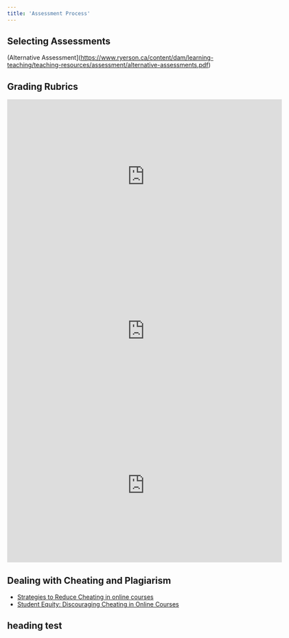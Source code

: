 ```yaml
---
title: 'Assessment Process'
---
```


## Selecting Assessments


(Alternative Assessment](https://www.ryerson.ca/content/dam/learning-teaching/teaching-resources/assessment/alternative-assessments.pdf)


## Grading Rubrics



<iframe title="vimeo-player" src="https://player.vimeo.com/video/702950788?h=801b22cb5e" width="640" height="360" frameborder="0" allowfullscreen></iframe>

<br>


<iframe title="vimeo-player" src="https://player.vimeo.com/video/702949944?h=d46428e2c1" width="640" height="360" frameborder="0" allowfullscreen></iframe>
<br>


<iframe title="vimeo-player" src="https://player.vimeo.com/video/702949118?h=c242a28cb5" width="640" height="360" frameborder="0" allowfullscreen></iframe>

## Dealing with Cheating and Plagiarism


- [Strategies to Reduce Cheating in online courses](https://www.uregina.ca/cce/assets/docs/pdf/distance-online/instructional-design/strategies_to_reduce_cheating.pdf)
- [Student Equity: Discouraging Cheating in Online Courses](https://files.eric.ed.gov/fulltext/EJ1057085.pdf)



## heading test